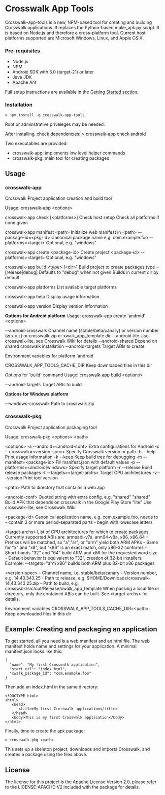 # Crosswalk App Tools

Crosswalk-app-tools is a new, NPM-based tool for creating and building Crosswalk applications. It replaces the Python-based make_apk.py script.  It is based on Node.js and therefore a cross-platform tool. Current host platforms supported are Microsoft Windows, Linux, and Apple OS X.

### Pre-requisites

* Node.js
* NPM
* Android SDK with 5.0 (target-21) or later
* Java JDK
* Apache Ant

Full setup instructions are available in the [Getting Started section](/documentation/getting_started.html).

### Installation

    > npm install -g crosswalk-app-tools

Root or adminstrative priveleges may be needed.

After installing, check dependencies:
    > crosswalk-app check android

Two executables are provided:

* crosswalk-app: implements low level helper commands
* crosswalk-pkg: main tool for creating packages

## Usage

### crosswalk-app
 Crosswalk Project application creation and build tool
 
<div class="usage">
 Usage: crosswalk-app &lt;options&gt;

   crosswalk-app check [&lt;platforms&gt;]    Check host setup
                                        Check all platforms if none given

   crosswalk-app manifest &lt;path&gt;        Initialize web manifest in &lt;path&gt;
                --package-id=&lt;pkg-id&gt;   Canonical package name e.g. com.example.foo
                --platforms=&lt;target&gt;    Optional, e.g. "windows"

   crosswalk-app create &lt;package-id&gt;    Create project &lt;package-id&gt;
                 --platforms=&lt;target&gt;   Optional, e.g. "windows"

   crosswalk-app build &lt;type&gt; [&lt;dir&gt;]   Build project to create packages
                                        type = [release|debug]
                                        Defaults to "debug" when not given
                                        Builds in current dir by default

   crosswalk-app platforms              List available target platforms

   crosswalk-app help                   Display usage information

   crosswalk-app version                Display version information

 <strong>Options for Android platform</strong>
 Usage: crosswalk-app create 'android' &lt;options&gt;

   --android-crosswalk                  Channel name (stable/beta/canary)
						                or version number (w.x.y.z)
						                or crosswalk zip
						                or xwalk_app_template dir
   --android-lite                       Use crosswalk-lite, see Crosswalk Wiki for details
   --android-shared                     Depend on shared crosswalk installation
   --android-targets                    Target ABIs to create

 Environment variables for platform 'android'

   CROSSWALK_APP_TOOLS_CACHE_DIR        Keep downloaded files in this dir

 Options for 'build' command
 Usage: crosswalk-app build &lt;options&gt;

   --android-targets                    Target ABIs to build

 <strong>Options for Windows platform</strong>

   --windows-crosswalk                  Path to crosswalk zip

</div>

### crosswalk-pkg
 Crosswalk Project application packaging tool

<div class="usage">
 Usage: crosswalk-pkg &lt;options&gt; &lt;path&gt;

  &lt;options&gt;
    -a --android=&lt;android-conf&gt;      Extra configurations for Android
    -c --crosswalk=&lt;version-spec&gt;    Specify Crosswalk version or path
    -h --help                        Print usage information
    -k --keep                        Keep build tree for debugging
    -m --manifest=&lt;package-id&gt;       Fill manifest.json with default values
    -p --platforms=&lt;android|windows&gt; Specify target platform
    -r --release                     Build release packages
    -t --targets=&lt;target-archs&gt;      Target CPU architectures
    -v --version                     Print tool version

  &lt;path&gt;
    Path to directory that contains a web app

  &lt;android-conf&gt;
    Quoted string with extra config, e.g. "shared"
      "shared"  Build APK that depends on crosswalk in the Google Play Store
      "lite"    Use crosswalk-lite, see Crosswalk Wiki

  &lt;package-id&gt;
    Canonical application name, e.g. com.example.foo, needs to
     - contain 3 or more period-separated parts
     - begin with lowecase letters

  &lt;target-archs&gt;
    List of CPU architectures for which to create packages.
    Currently supported ABIs are: armeabi-v7a, arm64-v8a, x86, x86_64
     - Prefixes will be matched, so "a","ar", or "arm" yield both ARM APKs
     - Same for "x" and "x8", but "x86" is an exact match, only x86-32 conforms
     - Short-hands "32" and "64" build ARM and x86 for the requested word size
     - Default behavior is equivalent to "32", creation of 32-bit installers
    Example: --targets="arm x86" builds both ARM plus 32-bit x86 packages

  &lt;version-spec&gt;
     - Channel name, i.e. stable/beta/canary
     - Version number, e.g. 14.43.343.25
     - Path to release, e.g. $HOME/Downloads/crosswalk-14.43.343.25.zip
     - Path to build, e.g. crosswalk/src/out/Release/xwalk_app_template
    When passing a local file or directory, only the contained ABIs can be built.
    See &lt;target-archs&gt; for details.

  Environment variables
    CROSSWALK_APP_TOOLS_CACHE_DIR=&lt;path&gt;: Keep downloaded files in this dir

</div>


## Example: Creating and packaging an application

To get started, all you need is a web manifest and an html file. The web manifest holds name and settings for your application. A minimal manifest.json looks like this:

<pre><code>{
  "name": "My first Crosswalk application",
  "start_url": "index.html",
  "xwalk_package_id": "com.example.foo"
}
</code></pre>

Then add an index.html in the same directory:

    <!DOCTYPE html>
    <html>
       <head>
          <title>My first Crosswalk application</title>
       </head>
       <body>This is my first Crosswalk application</body>
    </html>

Finally, time to create the apk package:

    > crosswalk-pkg <path>

This sets up a skeleton project, downloads and imports Crosswalk, and creates a package using the files above.

## License

The license for this project is the Apache License Version 2.0, please refer to the LICENSE-APACHE-V2 included with the package for details.
